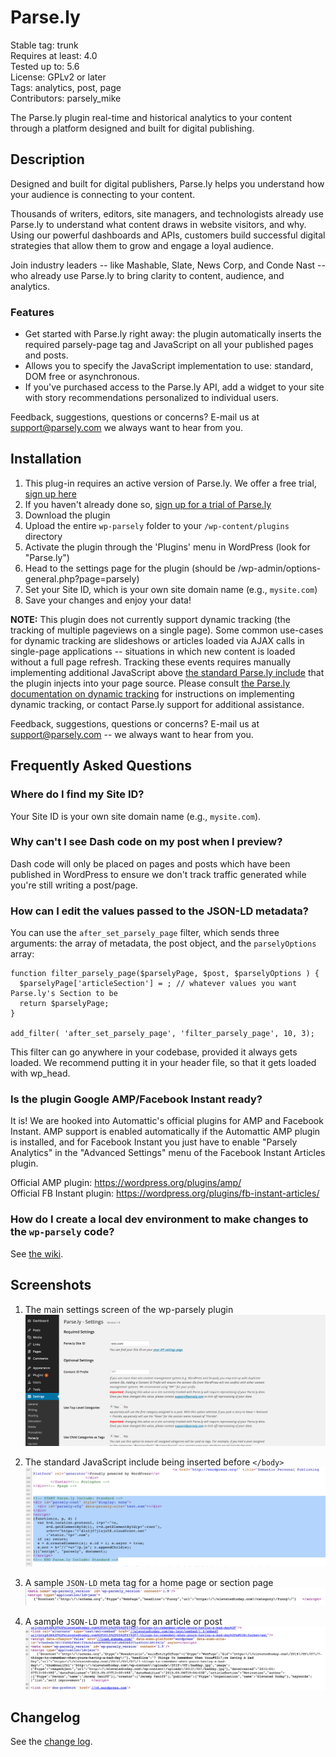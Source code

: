 # Parse.ly

Stable tag: trunk  
Requires at least: 4.0  
Tested up to: 5.6  
License: GPLv2 or later  
Tags: analytics, post, page  
Contributors: parsely_mike

The Parse.ly plugin real-time and historical analytics to your content through a platform designed and built for digital publishing.

## Description

Designed and built for digital publishers, Parse.ly helps you understand how your audience is connecting to your content.

Thousands of writers, editors, site managers, and technologists already use Parse.ly to understand what content draws in website visitors, and why. Using our powerful dashboards and APIs, customers build successful digital strategies that allow them to grow and engage a loyal audience.

Join industry leaders -- like Mashable, Slate, News Corp, and Conde Nast -- who already use Parse.ly to bring clarity to content, audience, and analytics.

### Features

- Get started with Parse.ly right away: the plugin automatically inserts the required parsely-page tag and JavaScript on all your published pages and posts.
- Allows you to specify the JavaScript implementation to use: standard, DOM free or asynchronous.
- If you've purchased access to the Parse.ly API, add a widget to your site with story recommendations personalized to individual users.

Feedback, suggestions, questions or concerns? E-mail us at [support@parsely.com](mailto:support@parsely.com) we always want to hear from you.

## Installation

1. This plug-in requires an active version of Parse.ly. We offer a free trial, [sign up here](http://www.parsely.com/trial/?utm_medium=referral&utm_source=wordpress.org&utm_content=wp-parsely)
1. If you haven't already done so, [sign up for a trial of Parse.ly](http://www.parsely.com/trial/?utm_medium=referral&utm_source=wordpress.org&utm_content=wp-parsely)
1. Download the plugin
1. Upload the entire `wp-parsely` folder to your `/wp-content/plugins` directory
1. Activate the plugin through the 'Plugins' menu in WordPress (look for "Parse.ly")
1. Head to the settings page for the plugin (should be /wp-admin/options-general.php?page=parsely)
1. Set your Site ID, which is your own site domain name (e.g., `mysite.com`)
1. Save your changes and enjoy your data!

**NOTE:** This plugin does not currently support dynamic tracking (the tracking of multiple pageviews on a single page). Some common use-cases for dynamic tracking are slideshows or articles loaded via AJAX calls in single-page applications -- situations in which new content is loaded without a full page refresh. Tracking these events requires manually implementing additional JavaScript above [the standard Parse.ly include](http://www.parsely.com/help/integration/basic/) that the plugin injects into your page source. Please consult [the Parse.ly documentation on dynamic tracking](https://www.parsely.com/help/integration/dynamic/) for instructions on implementing dynamic tracking, or contact Parse.ly support for additional assistance.

Feedback, suggestions, questions or concerns? E-mail us at [support@parsely.com](mailto:support@parsely.com) -- we always want to hear from you.

## Frequently Asked Questions

### Where do I find my Site ID?

Your Site ID is your own site domain name (e.g., `mysite.com`).

### Why can't I see Dash code on my post when I preview?

Dash code will only be placed on pages and posts which have been published in WordPress to ensure we don't track traffic generated while you're still writing a post/page.

### How can I edit the values passed to the JSON-LD metadata?

You can use the `after_set_parsely_page` filter, which sends three arguments: the array of metadata, the post object, and the `parselyOptions` array:

```
function filter_parsely_page($parselyPage, $post, $parselyOptions ) {
  $parselyPage['articleSection'] = ; // whatever values you want Parse.ly's Section to be
  return $parselyPage;
}

add_filter( 'after_set_parsely_page', 'filter_parsely_page', 10, 3);
```

This filter can go anywhere in your codebase, provided it always gets loaded. We recommend putting it in your header file, so that it gets loaded with wp_head.

### Is the plugin Google AMP/Facebook Instant ready?

It is! We are hooked into Automattic's official plugins for AMP and Facebook Instant. AMP support is enabled automatically if the Automattic AMP plugin is installed, and for Facebook Instant you just have to enable "Parsely Analytics" in the "Advanced Settings" menu of the Facebook Instant Articles plugin.

Official AMP plugin: https://wordpress.org/plugins/amp/  
Official FB Instant plugin: https://wordpress.org/plugins/fb-instant-articles/

### How do I create a local dev environment to make changes to the `wp-parsely` code?

See [the wiki](https://github.com/Parsely/wp-parsely/wiki/Setting-up-a-WP-plugin-development-environment).

## Screenshots

1. The main settings screen of the wp-parsely plugin  
![The main settings screen of the wp-parsely plugin](.wordpress-org/screenshot-1.png)

2. The standard JavaScript include being inserted before `</body>`
![2. The standard JavaScript include being inserted before body tag](.wordpress-org/screenshot-2.png)

3. A sample `JSON-LD` meta tag for a home page or section page
![3. A sample `JSON-LD` meta tag for a home page or section page](.wordpress-org/screenshot-3.png)

4. A sample `JSON-LD` meta tag for an article or post
![4. A sample `JSON-LD` meta tag for an article or post](.wordpress-org/screenshot-4.png)

## Changelog

See the [change log](https://github.com/parsely/wp-parsely/blob/master/CHANGELOG.md).
